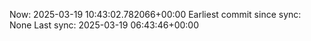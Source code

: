 Now: 2025-03-19 10:43:02.782066+00:00 Earliest commit since sync: None Last sync: 2025-03-19 06:43:46+00:00
